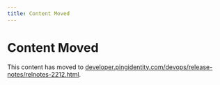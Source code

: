 ```yaml
---
title: Content Moved
---
```

# Content Moved

This content has moved to [developer.pingidentity.com/devops/release-notes/relnotes-2212.html](https://developer.pingidentity.com/devops/release-notes/relnotes-2212.html).
